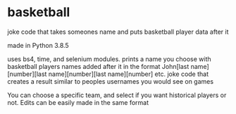 # basketball
joke code that takes someones name and puts basketball player data after it

made in Python 3.8.5

uses bs4, time, and selenium modules. prints a name you choose with basketball players names added after it in the format John[last name][number][last name][number][last name][number] etc. joke code that creates a result similar to peoples usernames you would see on games


You can choose a specific team, and select if you want historical players or not. Edits can be easily made in the same format
